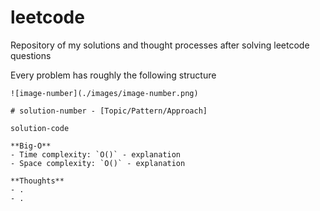 # leetcode

Repository of my solutions and thought processes after solving leetcode questions

Every problem has roughly the following structure

```
![image-number](./images/image-number.png)
```

```
# solution-number - [Topic/Pattern/Approach]

solution-code
```

```
**Big-O**
- Time complexity: `O()` - explanation
- Space complexity: `O()` - explanation

**Thoughts**
- .
- .
```
